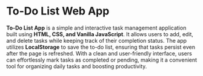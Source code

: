 
# To-Do List Web App

**To-Do List App** is a simple and interactive task management application built using **HTML, CSS, and Vanilla JavaScript**. It allows users to add, edit, and delete tasks while keeping track of their completion status. The app utilizes **LocalStorage** to save the to-do list, ensuring that tasks persist even after the page is refreshed. With a clean and user-friendly interface, users can effortlessly mark tasks as completed or pending, making it a convenient tool for organizing daily tasks and boosting productivity.
